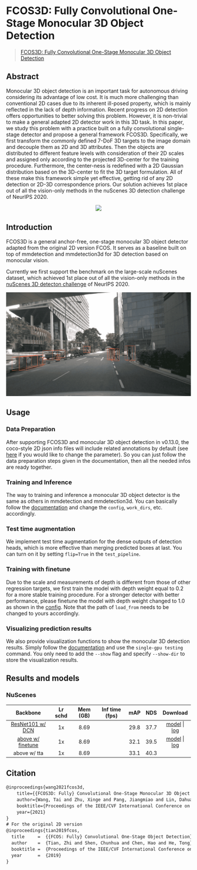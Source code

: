 # FCOS3D: Fully Convolutional One-Stage Monocular 3D Object Detection

> [FCOS3D: Fully Convolutional One-Stage Monocular 3D Object Detection](https://arxiv.org/abs/2104.10956)

<!-- [ALGORITHM] -->

## Abstract

Monocular 3D object detection is an important task for autonomous driving considering its advantage of low cost. It is much more challenging than conventional 2D cases due to its inherent ill-posed property, which is mainly reflected in the lack of depth information. Recent progress on 2D detection offers opportunities to better solving this problem. However, it is non-trivial to make a general adapted 2D detector work in this 3D task. In this paper, we study this problem with a practice built on a fully convolutional single-stage detector and propose a general framework FCOS3D. Specifically, we first transform the commonly defined 7-DoF 3D targets to the image domain and decouple them as 2D and 3D attributes. Then the objects are distributed to different feature levels with consideration of their 2D scales and assigned only according to the projected 3D-center for the training procedure. Furthermore, the center-ness is redefined with a 2D Gaussian distribution based on the 3D-center to fit the 3D target formulation. All of these make this framework simple yet effective, getting rid of any 2D detection or 2D-3D correspondence priors. Our solution achieves 1st place out of all the vision-only methods in the nuScenes 3D detection challenge of NeurIPS 2020.

<div align=center>
<img src="https://user-images.githubusercontent.com/30491025/143856739-93b7c4ff-e116-4824-8cc3-8cf1a433a84c.png" width="800"/>
</div>

## Introduction

FCOS3D is a general anchor-free, one-stage monocular 3D object detector adapted from the original 2D version FCOS.
It serves as a baseline built on top of mmdetection and mmdetection3d for 3D detection based on monocular vision.

Currently we first support the benchmark on the large-scale nuScenes dataset, which achieved 1st place out of all the vision-only methods in the [nuScenes 3D detecton challenge](https://www.nuscenes.org/object-detection?externalData=all&mapData=all&modalities=Camera) of NeurIPS 2020.

![demo image](../../resources/browse_dataset_mono.png)

## Usage

### Data Preparation

After supporting FCOS3D and monocular 3D object detection in v0.13.0, the coco-style 2D json info files will include related annotations by default
(see [here](https://github.com/open-mmlab/mmdetection3d/blob/master/tools/dataset_converters/nuscenes_converter.py#L333) if you would like to change the parameter).
So you can just follow the data preparation steps given in the documentation, then all the needed infos are ready together.

### Training and Inference

The way to training and inference a monocular 3D object detector is the same as others in mmdetection and mmdetection3d. You can basically follow the [documentation](https://mmdetection3d.readthedocs.io/en/latest/1_exist_data_model.html#train-predefined-models-on-standard-datasets) and change the `config`, `work_dirs`, etc. accordingly.

### Test time augmentation

We implement test time augmentation for the dense outputs of detection heads, which is more effective than merging predicted boxes at last.
You can turn on it by setting `flip=True` in the `test_pipeline`.

### Training with finetune

Due to the scale and measurements of depth is different from those of other regression targets, we first train the model with depth weight equal to 0.2 for a more stable training procedure. For a stronger detector with better performance, please finetune the model with depth weight changed to 1.0 as shown in the [config](./fcos3d_r101-caffe-dcn_fpn_head-gn_8xb2-1x_nus-mono3d_finetune.py). Note that the path of `load_from` needs to be changed to yours accordingly.

### Visualizing prediction results

We also provide visualization functions to show the monocular 3D detection results. Simply follow the [documentation](https://mmdetection3d.readthedocs.io/en/latest/1_exist_data_model.html#test-existing-models-on-standard-datasets) and use the `single-gpu testing` command. You only need to add the `--show` flag and specify `--show-dir` to store the visualization results.

## Results and models

### NuScenes

|                                        Backbone                                         | Lr schd | Mem (GB) | Inf time (fps) | mAP  | NDS  |                                                                                                                                                                                                                             Download                                                                                                                                                                                                                             |
| :-------------------------------------------------------------------------------------: | :-----: | :------: | :------------: | :--: | :--: | :--------------------------------------------------------------------------------------------------------------------------------------------------------------------------------------------------------------------------------------------------------------------------------------------------------------------------------------------------------------------------------------------------------------------------------------------------------------: |
|     [ResNet101 w/ DCN](./fcos3d_r101-caffe-dcn_fpn_head-gn_8xb2-1x_nus-mono3d.py)     |   1x    |   8.69   |                | 29.8 | 37.7 |                   [model](https://download.openmmlab.com/mmdetection3d/v0.1.0_models/fcos3d/fcos3d_r101_caffe_fpn_gn-head_dcn_2x8_1x_nus-mono3d/fcos3d_r101_caffe_fpn_gn-head_dcn_2x8_1x_nus-mono3d_20210715_235813-4bed5239.pth) \| [log](https://download.openmmlab.com/mmdetection3d/v0.1.0_models/fcos3d/fcos3d_r101_caffe_fpn_gn-head_dcn_2x8_1x_nus-mono3d/fcos3d_r101_caffe_fpn_gn-head_dcn_2x8_1x_nus-mono3d_20210715_235813.log.json)                   |
| [above w/ finetune](./fcos3d_r101-caffe-dcn_fpn_head-gn_8xb2-1x_nus-mono3d_finetune.py) |   1x    |   8.69   |                | 32.1 | 39.5 | [model](https://download.openmmlab.com/mmdetection3d/v0.1.0_models/fcos3d/fcos3d_r101_caffe_fpn_gn-head_dcn_2x8_1x_nus-mono3d_finetune/fcos3d_r101_caffe_fpn_gn-head_dcn_2x8_1x_nus-mono3d_finetune_20210717_095645-8d806dc2.pth) \| [log](https://download.openmmlab.com/mmdetection3d/v0.1.0_models/fcos3d/fcos3d_r101_caffe_fpn_gn-head_dcn_2x8_1x_nus-mono3d_finetune/fcos3d_r101_caffe_fpn_gn-head_dcn_2x8_1x_nus-mono3d_finetune_20210717_095645.log.json) |
|                                      above w/ tta                                       |   1x    |   8.69   |                | 33.1 | 40.3 |                                                                                                                                                                                                                                                                                                                                                                                                                                                                  |

## Citation

```latex
@inproceedings{wang2021fcos3d,
	title={{FCOS3D: Fully} Convolutional One-Stage Monocular 3D Object Detection},
	author={Wang, Tai and Zhu, Xinge and Pang, Jiangmiao and Lin, Dahua},
	booktitle={Proceedings of the IEEE/CVF International Conference on Computer Vision (ICCV) Workshops},
	year={2021}
}
# For the original 2D version
@inproceedings{tian2019fcos,
  title     =  {{FCOS: Fully} Convolutional One-Stage Object Detection},
  author    =  {Tian, Zhi and Shen, Chunhua and Chen, Hao and He, Tong},
  booktitle =  {Proceedings of the IEEE/CVF International Conference on Computer Vision (ICCV)},
  year      =  {2019}
}
```
